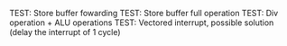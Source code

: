 TEST: Store buffer fowarding
TEST: Store buffer full operation
TEST: Div operation + ALU operations
TEST: Vectored interrupt, possible solution (delay the interrupt of 1 cycle)